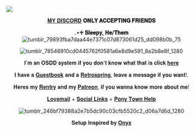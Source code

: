   ![](https://64.media.tumblr.com/6c4321dff50c9745d54adb7dbe84c584/e045813faef67b26-de/s1280x1920/a5c5d3319ffa192b51cfc7066f626b57a26d544a.pnj) <p align="center"> [𝐌𝐘 𝐃𝐈𝐒𝐂𝐎𝐑𝐃](https://discordid.netlify.app/?id=779406965003911209) **𝐎𝐍𝐋𝐘 𝐀𝐂𝐂𝐄𝐏𝐓𝐈𝐍𝐆 𝐅𝐑𝐈𝐄𝐍𝐃𝐒**  </p> 
        <p align="center">  **.⋆♱ 𝐒𝐥𝐞𝐞𝐩𝐲, 𝐇𝐞/𝐓𝐡𝐞𝐦** ![tumblr_79893fba7daa44e7371c07d873061d25_dd098b0b_75](https://github.com/B00THILL/B00THILL/assets/138095663/818d377a-91dd-4732-8af5-8d48bd2e59cc) </p> <p align="center"> ![tumblr_78546910cd0445762f0581a6e8d9e591_8a2b8e8f_1280](https://imgur.com/QOo9mL7.png)<p 
        align="center"> 𝐈'𝐦 𝐚𝐧 𝐎𝐒𝐃𝐃 𝐬𝐲𝐬𝐭𝐞𝐦 𝐢𝐟 𝐲𝐨𝐮 𝐝𝐨𝐧'𝐭 𝐤𝐧𝐨𝐰 𝐰𝐡𝐚𝐭 𝐭𝐡𝐚𝐭 𝐢𝐬 𝐜𝐥𝐢𝐜𝐤 [𝐡𝐞𝐫𝐞](https://systemexplain.carrd.co/)  </p> </p> <p align="center">𝐈 𝐡𝐚𝐯𝐞 𝐚 [𝐆𝐮𝐞𝐬𝐭𝐛𝐨𝐨𝐤](https://b00thill.atabook.org/) 𝐚𝐧𝐝 𝐚 [𝐑𝐞𝐭𝐫𝐨𝐬𝐩𝐫𝐢𝐧𝐠](https://retrospring.net/@B00THILL/questions), 𝐥𝐞𝐚𝐯𝐞 𝐚 𝐦𝐞𝐬𝐬𝐚𝐠𝐞 𝐢𝐟 𝐲𝐨𝐮 𝐰𝐚𝐧𝐭!. </p> <p align="center">𝐇𝐞𝐫𝐞𝐬 𝐦𝐲 [𝐑𝐞𝐧𝐭𝐫𝐲](https://rentry.co/GunsNBullets) 𝐚𝐧𝐝 𝐦𝐲 [𝐏𝐚𝐭𝐫𝐞𝐨𝐧](https://www.patreon.com/B00THILL), 𝐢𝐟 𝐲𝐨𝐮 𝐰𝐚𝐧𝐧𝐚 𝐤𝐧𝐨𝐰 𝐦𝐨𝐫𝐞 𝐚𝐛𝐨𝐮𝐭 𝐦𝐞!</p> <p align="center">[𝐋𝐨𝐯𝐞𝐦𝐚𝐢𝐥](https://rentry.co/GunsNRosesLove) + [𝐒𝐨𝐜𝐢𝐚𝐥 𝐋𝐢𝐧𝐤𝐬](https://linktr.ee/b00thill) + [𝐏𝐨𝐧𝐲 𝐓𝐨𝐰𝐧 𝐇𝐞𝐥𝐩](https://rentry.co/ponytownhelp) </p> <p align="center">![tumblr_246bf79388a2e7b5dc90c03cfb5520c2_d06a7d6d_1280](https://github.com/B00THILL/B00THILL/assets/138095663/e0fd23e0-2225-4802-b831-df606bbbbfcc) <p>  <p align="center">  𝐒𝐞𝐭𝐮𝐩 𝐈𝐧𝐬𝐩𝐢𝐫𝐞𝐝 𝐛𝐲 [𝐎𝐧𝐲𝐱](https://github.com/undeadlost) 
